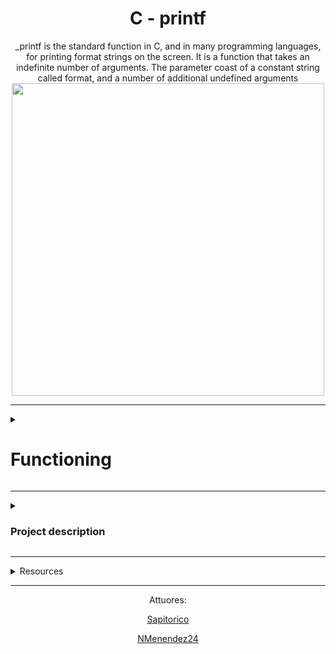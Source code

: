 <div id="header" align="center">
	<h1  class="page_title" align="center" width="50">C - printf</h1>
_printf is the standard function in C, and in many programming languages, for printing format strings on the screen.
It is a function that takes an indefinite number of arguments. The parameter coast of a constant string called format, and a number of additional undefined arguments

<img src="https://i2.wp.com/www.technhit.in/wp-content/uploads/2016/09/Cprintf1.gif?resize=648%2C200&ssl=1" width="500"/>
	</div>
	 
---

<div>
<details>
  <summary><h1>Functioning</h1></summary>
  <p>What this function does is to go through the constant format character by character, and according to the character it finds, it evaluates and performs a function.
To be more specific, the format string includes text to be printed literally and formats to be replaced by the text obtained from the parameters added.</p>
Example:

Input:
```c
int mian()
{
	_printf("Character:[%c]|n", 'H');
	return(0);
}
```
Output:
```
Character:[H]
```
<h2>Format indicator</h2>
<p>The symbol '%' denotes the beginning of the formatting mark.</p>
If several indicators are pickled in the format constant string, the values are included in the same order in which they appear.

As shown in the following example:

Input
```c
int main()
{
	_printf("Color %s, number %d", "red", 1234567);
	return (0);
}
```
Output:
```
Color red, number 1234567
```
<h2>Syntax</h2>

```
_printf("% [ format ]", type);
```

<details>
  <summary align="center" ><h1width="50">Format type field</h1></summary>
  <table align="center" width="50">
	<tr>
    <th>format types</th>
    <th>description </th>
  </tr>
  <tr>
    <td>%c</td>
    <td>Prints the corresponding ASCII character</td>
  </tr>
  <tr>
    <td>%s</td>
    <td>Character string (ending in '0')</td>
  </tr>
  <tr>
    <td>%d, %i</td>
    <td>Signed decimal conversion of an integer</td>
  </tr>
  <tr>
    <td>%b</td>
    <td>the unsigned int argument is converted to binary</td>
  </tr>
  <tr>
    <td>%u</td>
    <td>Unsigned decimal conversion of an integer</td>
  </tr>
  <tr>
    <td>%o</td>
    <td>Unsigned octal conversion of an integer</td>
  </tr>
  <tr>
    <td>%x, %X</td>
    <td>Unsigned hexadecimal conversion, x for lowercase, X for uppercase</td>
  </tr>
  <tr>
    <td>%r</td>
    <td>prints the reversed string</td>
  </tr>
  <tr>
    <td>%R</td>
    <td>prints the rot13'ed string</td>
  </tr>
  <tr>
    <td>%p </td>
    <td>Memory address (pointer)</td>
  </tr>
</table>
</details>

<details>
  <summary><h2>compilation and installation</h2></summary>
  
  ```c
  // clones the repository
  $ git clone https://github.com/Sapitorico/holbertonschool-printf
  $ cd holbertonschool-printf
  // creates a main call function
  $ make all
  gcc -Wall -Wextra -Werror -pedantic -std=gnu89 -Wno-format *.c -o printf
  ./printf
  // output examples
 Negative:[-762534]
 Unsigned:[2147484671]
 Unsigned octal:[20000001777]
 Unsigned hexadecimal:[800003ff, 800003FF]
 Character:[H]
 String:[I am a string !]
 ```
 
</details>
	
---
	
<div>
<details>

  <summary align="center"><h2 width="50">examples and tests</h2></summary>
  Compilation:
  
  ```c
  
  // You might want to look at the gcc flag -Wno-format when testing with your printf and the standard printf. Example of test file that you could use:
  $ gcc -Wall -Werror -Wextra -pedantic -std=gnu89 -Wno-format *.c
  
  ````
  
testing function

* INPUTS:

```c
#include "main.h"
int main(void)
{
    int len;
    unsigned int ui;
    void *addr;
	char *str = "Sapitorico";

    len = _printf("Let's try to printf a simple sentence.\n");
    ui = (unsigned int)INT_MAX + 1024;
    addr = (void *)0x7ffe637541f0;
    _printf("Length:[%d, %i]\n", len, len);
    _printf("Negative:[%d]\n", -762534);
    _printf("Unsigned:[%u]\n", ui);
    _printf("Unsigned octal:[%o]\n", ui);
    _printf("Unsigned hexadecimal:[%x, %X]\n", ui, ui);
    _printf("Character:[%c]\n", 'H');
    _printf("String:[%s]\n", "I am a string !");
    _printf("Address:[%p]\n", addr);
    len = _printf("Percent:[%%]\n");
    _printf("Len:[%d]\n", len);
    _printf("Unknown:[%r]\n",  str);
	_printf("Prints the rot13'ed:[%R]\n", str);
    return (0);
}
```
* OUTPUTS:

```
Let's try to printf a simple sentence.
Length:[39, 39]
Negative:[-762534]
Unsigned:[2147484671]
Unsigned octal:[20000001777]
Unsigned hexadecimal:[800003ff, 800003FF]
Character:[H]
String:[I am a string !]
Address:[0x7ffe637541f0]
Percent:[%]
Len:[12]
Unknown:[ocirotipaS]
Prints the rot13'ed:[Facvgbevpb]
```
</details>
</div>
</details>
</div>

----

<div>
<details>
<summary><h3>Project description</h3></summary>
	
This is the first group project, carried out by Holberton students.
The goal of this assignment is to recreate the printf function, a basic version of the standard function.
It also encourages group and team work with a randomly assigned partner.

---

<details>
  <summary>Requirements</summary>
  
* Allowed editors: vi, vim, emacs.

* You are not allowed to use global variables.

* No more than 5 functions per file.

* it is not necessary to upload the test network to your repository.

* The prototypes of all your functions should be included in your header file called main.h.

* Note that we will not provide the putchar function for this project.
</details>

---

<details>
  <summary>Authorized functions and macros</summary>
  
* write (man 2 write)

* malloc (man 3 malloc)

* free (man 3 free)

* va_start (man 3 va_start)

* va_end (man 3 va_end)

* va_copy (man 3 va_copy)

* va_arg (man 3 va_arg)
</details>
</details>
</div>

---

<details>
  <summary>Resources</summary>
	
<a href="https://quizgen.doncolton.com/tut/q11.printf.p6.pdf" title="Secrets of printf" target="blank">Secrets of printf</a>

<a href="https://github.com/Sapitorico/holbertonschool-low_level_programming/tree/main/structures_typedef" target="blank">Structures, typedef</a>

<a href="https://github.com/Sapitorico/holbertonschool-low_level_programming/tree/main/function_pointers" target="blank">Function pointers</a>

<a href="https://github.com/Sapitorico/holbertonschool-low_level_programming/tree/main/variadic_functions" target="blank">Variadic functions</a>

</details>
	
---

<footer>
<p align="center">Attuores:<p>
<p align="center"><a href="https://github.com/Sapitorico" target="blank">Sapitorico</a></p>
<p align="center"><a href="https://github.com/NMenendez24" target="blank">NMenendez24</a></p>
</footer>
